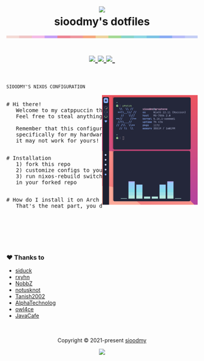 

<h1 align="center">
  <img src="https://camo.githubusercontent.com/8c73ac68e6db84a5c58eef328946ba571a92829b3baaa155b7ca5b3521388cc9/68747470733a2f2f692e696d6775722e636f6d2f367146436c41312e706e67" width="100px" /> <br>
  sioodmy's dotfiles <br>
  <img src="../assets/colors.png" width="600px" /> <br>
  <div align="center">

  <div align="center">
   <p></p>
   <a href="">
      <img src="https://img.shields.io/github/issues/sioodmy/dotfiles?color=f5a97f&labelColor=24273a&style=for-the-badge">
   </a>
   <a href="https://github.com/sioodmy/dotfiles/stargazers">
      <img src="https://img.shields.io/github/stars/sioodmy/dotfiles?color=c6a0f6&labelColor=24273a&style=for-the-badge">
   </a>
   <a href="https://github.com/sioodmy/dotfiles/">
      <img src="https://img.shields.io/github/repo-size/sioodmy/dotfiles?color=ee99a0&labelColor=24273a&style=for-the-badge">
   </a>

  <img alt="" src="https://badges.pufler.dev/visits/sioodmy/dotfiles?style=for-the-badge&color=a6da95&logoColor=white&labelColor=24273a"/>
   <br>
</div>
</h1>



<br>

```ocaml
SIOODMY'S NIXOS CONFIGURATION
```
</div>


<a href="#sioodmy--hi-there-thanks-for-dropping-by">
  <img alt="" align="right" width="50%" src="../assets/fetch.png"/>
</a>

<pre>

# Hi there!
   Welcome to my catppuccin themed NixOS configuration.
   Feel free to steal anything from here

   Remember that this configuration is made
   specifically for my hardware and
   it may not work for yours!
</pre>
<pre>

# Installation
   1) fork this repo
   2) customize configs to your likings
   3) run nixos-rebuild switch --flake .#
   in your forked repo
</pre>
<pre>

# How do I install it on Arch Loonix?
   That's the neat part, you don't!




</pre>

<div align="center">

<br clear="right"/>

 <div align="left">
    <h3> ♥️ Thanks to</h3>
   <ul>
     <li><a href="https://github.com/siduck">siduck</a></li>
     <li><a href="https://github.com/rxyhn">rxyhn</a></li>
     <li><a href="https://github.com/NobbZ">NobbZ</a></li>
     <li><a href="https://github.com/notusknot">notusknot</a></li>
     <li><a href="https://github.com/Tanish2002">Tanish2002</a></li>
     <li><a href="https://github.com/AlphaTechnolog">AlphaTechnolog</a></li>
     <li><a href="https://github.com/owl4ce">owl4ce</a></li>
     <li><a href="https://github.com/JavaCafe01">JavaCafe</a></li>
   </ul>
  </div>
<br />
  <img src="https://raw.githubusercontent.com/catppuccin/catppuccin/c9d3d7de6ab8cb2609b37c4b79b026a2c7784b6f/assets/footers/gray0_ctp_on_line.svg?sanitize=true" alt="" /> <br />
  Copyright © 2021-present <a href="https://github.com/sioodmy">sioodmy</a>
  <p align="center"><a href="https://github.com/sioodmy/dotfiles/blob/main/LICENSE"><img src="https://img.shields.io/static/v1.svg?style=for-the-badge&label=License&message=GPL-3&logoColor=d9e0ee&colorA=363a4f&colorB=c6a0f6"/></a></p>
